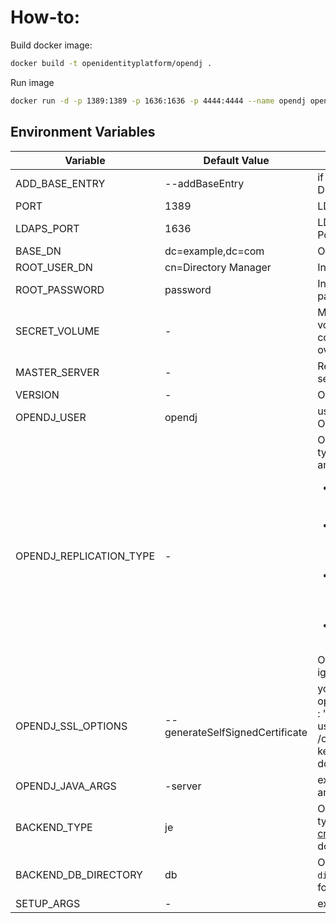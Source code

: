 # How-to:

Build docker image:

```bash
docker build -t openidentityplatform/opendj .
```

Run image

```bash
docker run -d -p 1389:1389 -p 1636:1636 -p 4444:4444 --name opendj openidentityplatform/opendj
```

## Environment Variables

| Variable                | Default Value                   | Description                                                                                                                                                                                                                                             |
|-------------------------|---------------------------------|---------------------------------------------------------------------------------------------------------------------------------------------------------------------------------------------------------------------------------------------------------|
| ADD_BASE_ENTRY          | --addBaseEntry                  | if set, creates base DN entry                                                                                                                                                                                                                           |
| PORT                    | 1389                            | LDAP Listener Port                                                                                                                                                                                                                                      |
| LDAPS_PORT              | 1636                            | LDAPS Listener Port                                                                                                                                                                                                                                     |
| BASE_DN                 | dc=example,dc=com               | OpenDJ Base DN                                                                                                                                                                                                                                          |
| ROOT_USER_DN            | cn=Directory Manager            | Initial root user DN                                                                                                                                                                                                                                    |
| ROOT_PASSWORD           | password                        | Initial root user password                                                                                                                                                                                                                              |
| SECRET_VOLUME           | -                               | Mounted keystore volume, if present copies keystore over                                                                                                                                                                                                |
| MASTER_SERVER           | -                               | Replication master server                                                                                                                                                                                                                               |
| VERSION                 | -                               | OpenDJ version                                                                                                                                                                                                                                          |
| OPENDJ_USER             | opendj                          | user which runs OpenDJ                                                                                                                                                                                                                                  |
| OPENDJ_REPLICATION_TYPE | -                               | OpenDJ Replication type, valid values are: <ul><li>simple - standart replication</li><li>srs - standalone replication servers</li><li>sdsr - Standalone Directory Server Replicas</li><li>rg - Replication Groups</li></ul>Other values will be ignored |
| OPENDJ_SSL_OPTIONS      | --generateSelfSignedCertificate | you can replace ssl options at here, like : "--usePkcs12keyStore /opt/domain.pfx --keyStorePassword domain"                                                                                                                                             |
| OPENDJ_JAVA_ARGS        | -server                         | extra instance java args                                                                                                                                                                                                                                |
| BACKEND_TYPE            | je                              | OpenDJ backend type, see [dsconfig create-backend](https://doc.openidentityplatform.org/opendj/reference/dsconfig-subcommands-ref#dsconfig-create-backend) documentation                                                                                |
| BACKEND_DB_DIRECTORY    | db                              | OpenDJ `db-directory` attribute for backend                                                                                                                                                                                                             |
| SETUP_ARGS              | -                               | extra setup args                                                                                                                                                                                                                                        |